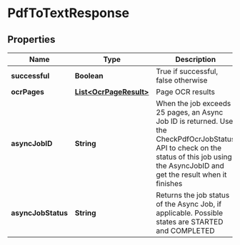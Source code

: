 
# PdfToTextResponse

## Properties
Name | Type | Description | Notes
------------ | ------------- | ------------- | -------------
**successful** | **Boolean** | True if successful, false otherwise |  [optional]
**ocrPages** | [**List&lt;OcrPageResult&gt;**](OcrPageResult.md) | Page OCR results |  [optional]
**asyncJobID** | **String** | When the job exceeds 25 pages, an Async Job ID is returned.  Use the CheckPdfOcrJobStatus API to check on the status of this job using the AsyncJobID and get the result when it finishes |  [optional]
**asyncJobStatus** | **String** | Returns the job status of the Async Job, if applicable.  Possible states are STARTED and COMPLETED |  [optional]



